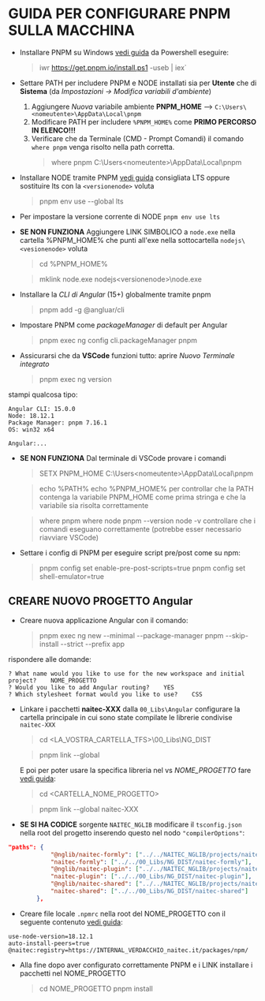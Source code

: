 # GUIDA PER CONFIGURARE PNPM SULLA MACCHINA

-   Installare PNPM su Windows [vedi guida](https://pnpm.io/installation#on-windows) da Powershell eseguire:

    > iwr https://get.pnpm.io/install.ps1 -useb | iex`

-   Settare PATH per includere PNPM e NODE installati sia per **Utente** che di **Sistema** (da _Impostazioni -> Modifica variabili d'ambiente_)

    1. Aggiungere _Nuova_ variabile ambiente **PNPM_HOME** --> `C:\Users\<nomeutente>\AppData\Local\pnpm`
    2. Modificare PATH per includere `%PNPM_HOME%` come **PRIMO PERCORSO IN ELENCO!!!**
    3. Verificare che da Terminale (CMD - Prompt Comandi) il comando `where pnpm` venga risolto nella path corretta.
        > where pnpm
        > C:\Users\<nomeutente>\AppData\Local\pnpm

-   Installare NODE tramite PNPM [vedi guida](https://pnpm.io/cli/env) consigliata LTS oppure sostituire lts con la `<versionenode>` voluta

    > pnpm env use --global lts

-   Per impostare la versione corrente di NODE `pnpm env use lts`
-   **SE NON FUNZIONA** Aggiungere LINK SIMBOLICO a `node.exe` nella cartella %PNPM_HOME% che punti all'exe nella sottocartella `nodejs\<vesionenode>` voluta

    > cd %PNPM_HOME%

    > mklink node.exe nodejs\<versionenode>\node.exe

-   Installare la _CLI di Angular_ (15+) globalmente tramite pnpm

    > pnpm add -g @angluar/cli

-   Impostare PNPM come _packageManager_ di default per Angular

    > pnpm exec ng config cli.packageManager pnpm

-   Assicurarsi che da **VSCode** funzioni tutto: aprire _Nuovo Terminale integrato_
    > pnpm exec ng version

stampi qualcosa tipo:

```
Angular CLI: 15.0.0
Node: 18.12.1
Package Manager: pnpm 7.16.1
OS: win32 x64

Angular:...
```

-   **SE NON FUNZIONA** Dal terminale di VSCode provare i comandi

    > SETX PNPM_HOME C:\Users\<nomeutente>\AppData\Local\pnpm

    > echo %PATH%
    > echo %PNPM_HOME%
    > per controllar che la PATH contenga la variabile PNPM_HOME come prima stringa e che la variabile sia risolta correttamente

    > where pnpm
    > where node
    > pnpm --version
    > node -v
    > controllare che i comandi eseguano correttamente (potrebbe esser necessario riavviare VSCode)

-   Settare i config di PNPM per eseguire script pre/post come su npm:
    > pnpm config set enable-pre-post-scripts=true
    > pnpm config set shell-emulator=true

## CREARE NUOVO PROGETTO Angular

-   Creare nuova applicazione Angular con il comando:
    > pnpm exec ng new --minimal --package-manager pnpm --skip-install --strict --prefix app

rispondere alle domande:

```
? What name would you like to use for the new workspace and initial project?    NOME_PROGETTO
? Would you like to add Angular routing?    YES
? Which stylesheet format would you like to use?    CSS
```

-   Linkare i pacchetti **naitec-XXX** dalla `00_Libs\Angular`
    configurare la cartella principale in cui sono state compilate le librerie condivise `naitec-XXX`

    > cd <LA_VOSTRA_CARTELLA_TFS>\00_Libs\NG_DIST

    > pnpm link --global

    E poi per poter usare la specifica libreria nel vs _NOME_PROGETTO_ fare [vedi guida](https://pnpm.io/cli/link):

    > cd <CARTELLA_NOME_PROGETTO>

    > pnpm link --global naitec-XXX

-   **SE SI HA CODICE** sorgente `NAITEC_NGLIB` modificare il `tsconfig.json` nella root del progetto inserendo questo nel nodo `"compilerOptions"`:

```json
"paths": {
            "@nglib/naitec-formly": ["../../NAITEC_NGLIB/projects/naitec-formly/src/public-api.ts"],
            "naitec-formly": ["../../00_Libs/NG_DIST/naitec-formly"],
            "@nglib/naitec-plugin": ["../../NAITEC_NGLIB/projects/naitec-plugin/src/public-api.ts"],
            "naitec-plugin": ["../../00_Libs/NG_DIST/naitec-plugin"],
            "@nglib/naitec-shared": ["../../NAITEC_NGLIB/projects/naitec-shared/src/public-api.ts"],
            "naitec-shared": ["../../00_Libs/NG_DIST/naitec-shared"]
        },
```

-   Creare file locale `.npmrc` nella root del NOME_PROGETTO con il seguente contenuto [vedi guida](https://pnpm.io/npmrc):

```
use-node-version=18.12.1
auto-install-peers=true
@naitec:registry=https://INTERNAL_VERDACCHIO_naitec.it/packages/npm/
```

-   Alla fine dopo aver configurato correttamente PNPM e i LINK installare i pacchetti nel NOME_PROGETTO
    > cd NOME_PROGETTO
    > pnpm install
